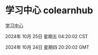 # 学习中心 colearnhub
[学习中心](http://219.139.199.238:56308/colearnhub/)

2024年 10月 25日 星期五 04:20:02 CST

2024年 10月 24日 星期四 20:20:02 GMT
